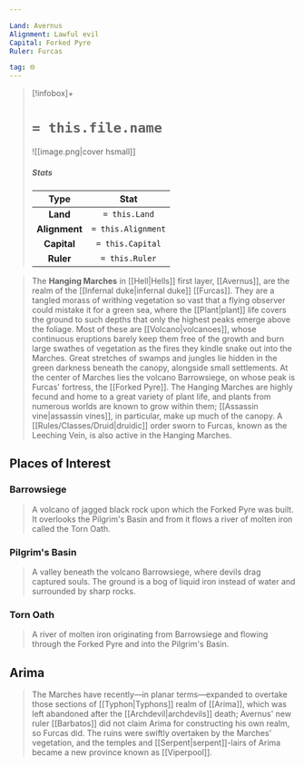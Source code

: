 ```yaml
---

Land: Avernus
Alignment: Lawful evil
Capital: Forked Pyre
Ruler: Furcas

tag: 🌐
---
```


> [!infobox]+
> #  `= this.file.name`
> ![[image.png|cover hsmall]]
> ##### Stats
> Type | Stat |
> :---:|:---:|
> **Land** | `= this.Land` |
> **Alignment** | `= this.Alignment` |
> **Capital** | `= this.Capital` |
> **Ruler** | `= this.Ruler` |



> The **Hanging Marches** in [[Hell|Hells]] first layer, [[Avernus]], are the realm of the [[Infernal duke|infernal duke]] [[Furcas]]. They are a tangled morass of writhing vegetation so vast that a flying observer could mistake it for a green sea, where the [[Plant|plant]] life covers the ground to such depths that only the highest peaks emerge above the foliage. Most of these are [[Volcano|volcanoes]], whose continuous eruptions barely keep them free of the growth and burn large swathes of vegetation as the fires they kindle snake out into the Marches. Great stretches of swamps and jungles lie hidden in the green darkness beneath the canopy, alongside small settlements. At the center of Marches lies the volcano Barrowsiege, on whose peak is Furcas' fortress, the [[Forked Pyre]].
> The Hanging Marches are highly fecund and home to a great variety of plant life, and plants from numerous worlds are known to grow within them; [[Assassin vine|assassin vines]], in particular, make up much of the canopy. A [[Rules/Classes/Druid|druidic]] order sworn to Furcas, known as the Leeching Vein, is also active in the Hanging Marches.



## Places of Interest


### Barrowsiege

> A volcano of jagged black rock upon which the Forked Pyre was built. It overlooks the Pilgrim's Basin and from it flows a river of molten iron called the Torn Oath.


### Pilgrim's Basin

> A valley beneath the volcano Barrowsiege, where devils drag captured souls. The ground is a bog of liquid iron instead of water and surrounded by sharp rocks.


### Torn Oath

> A river of molten iron originating from Barrowsiege and flowing through the Forked Pyre and into the Pilgrim's Basin.


## Arima

> The Marches have recently—in planar terms—expanded to overtake those sections of [[Typhon|Typhons]] realm of [[Arima]], which was left abandoned after the [[Archdevil|archdevils]] death; Avernus' new ruler [[Barbatos]] did not claim Arima for constructing his own realm, so Furcas did. The ruins were swiftly overtaken by the Marches' vegetation, and the temples and [[Serpent|serpent]]-lairs of Arima became a new province known as [[Viperpool]].








